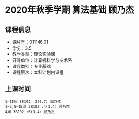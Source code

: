 # 2020年秋季学期 算法基础 顾乃杰






## 课程信息

- 课程号：011146.01
- 学分：3.5
- 教学类型：理论实验课
- 开课单位：计算机科学与技术系
- 课程类别：专业基础
- 课程层次：本科计划内课程

## 上课时间

```
1~15周 3B102 :2(6,7) 顾乃杰
1~3,5~15周 3B102 :4(3,4) 顾乃杰
4周 3B102 :6(3,4) 顾乃杰
```

